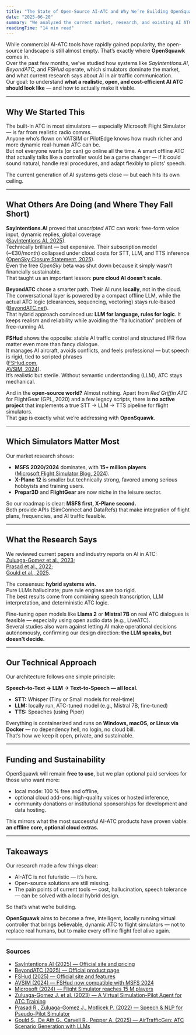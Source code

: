 ```yaml
---
title: "The State of Open-Source AI-ATC and Why We’re Building OpenSquawk"
date: "2025-06-20"
summary: "We analyzed the current market, research, and existing AI ATC systems to define how realistic, affordable, and open AI air traffic control can actually work — and where current solutions fall short."
readingTime: "14 min read"
---
```


While commercial AI-ATC tools have rapidly gained popularity, the open-source landscape is still almost empty. That’s exactly where **OpenSquawk** comes in.  
Over the past few months, we’ve studied how systems like *SayIntentions.AI*, *BeyondATC*, and *FSHud* operate, which simulators dominate the market, and what current research says about AI in air traffic communication.  
Our goal: to understand **what a realistic, open, and cost-efficient AI ATC should look like** — and how to actually make it viable.

---

## Why We Started This

The built-in ATC in most simulators — especially Microsoft Flight Simulator — is far from realistic radio comms.  
Anyone who’s flown on VATSIM or PilotEdge knows how much richer and more dynamic real-human ATC can be.  
But not everyone wants (or can) go online all the time. A smart offline ATC that actually talks like a controller would be a game changer — if it could sound natural, handle real procedures, and adapt flexibly to pilots’ speech.

The current generation of AI systems gets close — but each hits its own ceiling.

---

## What Others Are Doing (and Where They Fall Short)

**SayIntentions.AI** proved that *unscripted ATC* can work: free-form voice input, dynamic replies, global coverage  
(<a href="https://www.sayintentions.ai/pricing" target="_blank">SayIntentions AI, 2025</a>).  
Technically brilliant — but expensive. Their subscription model (~€30/month) collapsed under cloud costs for STT, LLM, and TTS inference  
(<a href="https://www.sayintentions.ai/opensky" target="_blank">OpenSky Closure Statement, 2025</a>).  
Even the free *OpenSky* beta was shut down because it simply wasn’t financially sustainable.  
That taught us an important lesson: **pure cloud AI doesn’t scale**.

**BeyondATC** chose a smarter path. Their AI runs **locally**, not in the cloud. The conversational layer is powered by a compact offline LLM, while the actual ATC logic (clearances, sequencing, vectoring) stays rule-based  
(<a href="https://www.beyondatc.net/" target="_blank">BeyondATC.net</a>).  
That hybrid approach convinced us: **LLM for language, rules for logic**. It keeps realism and reliability while avoiding the “hallucination” problem of free-running AI.

**FSHud** shows the opposite: stable AI traffic control and structured IFR flow matter even more than fancy dialogue.  
It manages AI aircraft, avoids conflicts, and feels professional — but speech is rigid, tied to scripted phrases  
(<a href="https://www.fshud.com/" target="_blank">FSHud.com</a>,  
<a href="https://www.avsim.com/forums/topic/655442-fshud-atc-now-compatible-with-msfs2024/" target="_blank">AVSIM, 2024</a>).  
It’s realistic but sterile. Without semantic understanding (LLM), ATC stays mechanical.

And in the **open-source world?** Almost nothing. Apart from *Red Griffin ATC* for FlightGear (GPL, 2020) and a few legacy scripts, there is **no active project** that implements a true STT → LLM → TTS pipeline for flight simulators.  
That gap is exactly what we’re addressing with **OpenSquawk**.

---

## Which Simulators Matter Most

Our market research shows:
- **MSFS 2020/2024** dominates, with **15+ million players**  
  (<a href="https://news.xbox.com/en-us/2024/03/05/microsoft-flight-simulator-15-million-players/" target="_blank">Microsoft Flight Simulator Blog, 2024</a>).
- **X-Plane 12** is smaller but technically strong, favored among serious hobbyists and training users.
- **Prepar3D** and **FlightGear** are now niche in the leisure sector.

So our roadmap is clear: **MSFS first, X-Plane second.**  
Both provide APIs (SimConnect and DataRefs) that make integration of flight plans, frequencies, and AI traffic feasible.

---

## What the Research Says

We reviewed current papers and industry reports on AI in ATC:  
<a href="https://arxiv.org/abs/2304.07842" target="_blank">Zuluaga-Gomez et al., 2023</a>;  
<a href="https://arxiv.org/abs/2212.07164" target="_blank">Prasad et al., 2022</a>;  
<a href="https://arxiv.org/abs/2508.02269" target="_blank">Gould et al., 2025</a>.

The consensus: **hybrid systems win.**  
Pure LLMs hallucinate; pure rule engines are too rigid.  
The best results come from combining speech transcription, LLM interpretation, and deterministic ATC logic.

Fine-tuning open models like **Llama 2** or **Mistral 7B** on real ATC dialogues is feasible — especially using open audio data (e.g., LiveATC).  
Several studies also warn against letting AI make operational decisions autonomously, confirming our design direction: **the LLM speaks, but doesn’t decide.**

---

## Our Technical Approach

Our architecture follows one simple principle:

**Speech-to-Text → LLM → Text-to-Speech — all local.**

- **STT:** Whisper (Tiny or Small models for real-time)  
- **LLM:** locally run, ATC-tuned model (e.g., Mistral 7B, fine-tuned)
- **TTS:** Speaches (using Piper)

Everything is containerized and runs on **Windows, macOS, or Linux via Docker** — no dependency hell, no login, no cloud bill.  
That’s how we keep it open, private, and sustainable.

---

## Funding and Sustainability

OpenSquawk will remain **free to use**, but we plan optional paid services for those who want more:
- local mode: 100 % free and offline,
- optional cloud add-ons: high-quality voices or hosted inference,
- community donations or institutional sponsorships for development and data hosting.

This mirrors what the most successful AI-ATC products have proven viable: **an offline core, optional cloud extras.**

---

## Takeaways

Our research made a few things clear:
- AI-ATC is not futuristic — it’s here.
- Open-source solutions are still missing.
- The pain points of current tools — cost, hallucination, speech tolerance — can be solved with a local hybrid design.

So that’s what we’re building.

**OpenSquawk** aims to become a free, intelligent, locally running virtual controller that brings believable, dynamic ATC to flight simulators — not to replace real humans, but to make every offline flight feel alive again.

---

### Sources

- <a href="https://www.sayintentions.ai/" target="_blank">SayIntentions.AI (2025) — Official site and pricing</a>
- <a href="https://www.beyondatc.net/" target="_blank">BeyondATC (2025) — Official product page</a>
- <a href="https://www.fshud.com/" target="_blank">FSHud (2025) — Official site and features</a>
- <a href="https://www.avsim.com/forums/topic/655442-fshud-atc-now-compatible-with-msfs2024/" target="_blank">AVSIM (2024) — FSHud now compatible with MSFS 2024</a>
- <a href="https://news.xbox.com/en-us/2024/03/05/microsoft-flight-simulator-15-million-players/" target="_blank">Microsoft (2024) — Flight Simulator reaches 15 M players</a>
- <a href="https://arxiv.org/abs/2304.07842" target="_blank">Zuluaga-Gomez J. et al. (2023) — A Virtual Simulation-Pilot Agent for ATC Training</a>
- <a href="https://arxiv.org/abs/2212.07164" target="_blank">Prasad R., Zuluaga-Gomez J., Motlicek P. (2022) — Speech & NLP for Pseudo-Pilot Simulator</a>
- <a href="https://arxiv.org/abs/2508.02269" target="_blank">Gould S., De Ath G., Carvell R., Pepper A. (2025) — AirTrafficGen: ATC Scenario Generation with LLMs</a>
